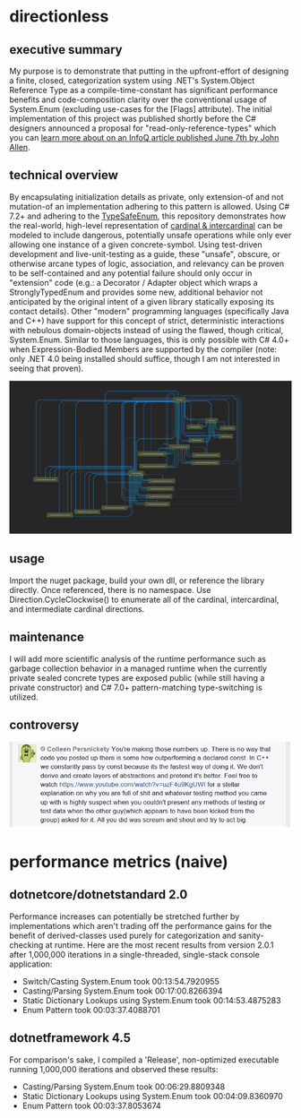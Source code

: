 # directionless
## executive summary

My purpose is to demonstrate that putting in the upfront-effort of designing a finite, closed, categorization system using .NET's System.Object Reference Type as a compile-time-constant has significant performance benefits and code-composition clarity over the conventional usage of System.Enum (excluding use-cases for the [Flags] attribute). The initial implementation of this project was published shortly before the C# designers announced a proposal for "read-only-reference-types" which you can [learn more about on an InfoQ article published June 7th by John Allen](https://www.infoq.com/news/2017/06/CSharp-7.2).

## technical overview

By encapsulating initialization details as private, only extension-of and not mutation-of an implementation adhering to this pattern is allowed. Using C# 7.2+ and adhering to the [TypeSafeEnum](https://en.wikibooks.org/wiki/More_C%2B%2B_Idioms/Type_Safe_Enum), this repository demonstrates how the real-world, high-level representation of [cardinal & intercardinal](https://en.wikipedia.org/wiki/Cardinal_direction) can be modeled to include dangerous, potentially unsafe operations while only ever allowing one instance of a given concrete-symbol. Using test-driven development and live-unit-testing as a guide, these "unsafe", obscure, or otherwise arcane types of logic, association, and relevancy can be proven to be self-contained and any potential failure should only occur in "extension" code (e.g.: a Decorator / Adapter object which wraps a StronglyTypedEnum and provides some new, additional behavior not anticipated by the original intent of a given library statically exposing its contact details). Other "modern" programming languages (specifically Java and C++) have support for this concept of strict, deterministic interactions with nebulous domain-objects instead of using the flawed, though critical, System.Enum. Similar to those languages, this is only possible with C# 4.0+ when Expression-Bodied Members are supported by the compiler (note: only .NET 4.0 being installed should suffice, though I am not interested in seeing that proven).

![directionless](https://github.com/sethrudesill/directionless/blob/master/directionless-type-dependency-diagram.png)

## usage
Import the nuget package, build your own dll, or reference the library directly. Once referenced, there is no namespace. Use Direction.CycleClockwise() to enumerate all of the cardinal, intercardinal, and intermediate cardinal directions. 

## maintenance
I will add more scientific analysis of the runtime performance such as garbage collection behavior in a managed runtime when the currently private sealed concrete types are exposed public (while still having a private constructor) and C# 7.0+ pattern-matching type-switching is utilized.

## controversy

![directionless-controversy](https://github.com/sethrudesill/directionless/blob/master/directionless-controversy.png)

# performance metrics (naive)
## dotnetcore/dotnetstandard 2.0
Performance increases can potentially be stretched further by implementations which aren't trading off the performance gains for the benefit of derived-classes used purely for categorization and sanity-checking at runtime. Here are the most recent results from version 2.0.1 after 1,000,000 iterations in a single-threaded, single-stack console application:

* Switch/Casting System.Enum took 00:13:54.7920955
* Casting/Parsing System.Enum took 00:17:00.8266394
* Static Dictionary Lookups using System.Enum took 00:14:53.4875283
* Enum Pattern took 00:03:37.4088701

## dotnetframework 4.5
For comparison's sake, I compiled a 'Release', non-optimized executable running 1,000,000 iterations and observed these results:

* Casting/Parsing System.Enum took 00:06:29.8809348
* Static Dictionary Lookups using System.Enum took 00:04:09.8360970
* Enum Pattern took 00:03:37.8053674
